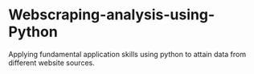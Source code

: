 # Webscraping-analysis-using-Python
Applying fundamental application skills using python to attain data from different website sources.
